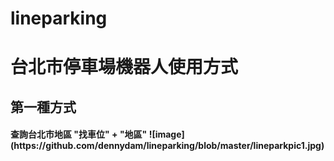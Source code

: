 # lineparking
# 台北市停車場機器人使用方式
<h2> 第一種方式
<h4> 查詢台北市地區 "找車位" + "地區"
![image] (https://github.com/dennydam/lineparking/blob/master/lineparkpic1.jpg)
